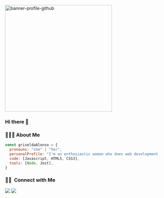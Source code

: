 <img src="https://i.ibb.co/2558JrY/banner-profile-github.png" alt="banner-profile-github" border="0" height="350px" align='space-around'>

### Hi there 👋

### 👨🏻‍💻 About Me </h3>


```javascript
const griseldaAlonso = {
  pronouns: "she" | "her",
  personalProfile: "I'm an enthusiastic woman who does web development, passionate about problem solving and a lifelong learner.",
  code: [Javascript, HTML5, CSS3],
  tools: [Node, Jest],
}
```

### 🤝🏻 &nbsp;Connect with Me

<p align="left">
<a href="https://www.linkedin.com/in/griselda-alonso-g/"><img src="https://img.shields.io/badge/-Griselda%20Alonso%20-0077B5?style=flat&logo=Linkedin&logoColor=white"/></a>
<a href="mailto:griselda.alonso.g@gmail.com"><img src="https://img.shields.io/badge/-griselda.alonso.g@gmail.com-D14836?style=flat&logo=Gmail&logoColor=white"/></a>
</p>

<!--
**GriseldaAlonso/GriseldaAlonso** is a ✨ _special_ ✨ repository because its `README.md` (this file) appears on your GitHub profile.

Here are some ideas to get you started:

- 🔭 I’m currently working on ...
- 🌱 I’m currently learning ...
- 👯 I’m looking to collaborate on ...
- 🤔 I’m looking for help with ...
- 💬 Ask me about ...
- 📫 How to reach me: ...
- 😄 Pronouns: ...
- ⚡ Fun fact: ...
-->

